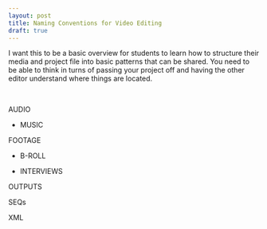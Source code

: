 ```yaml
---
layout: post
title: Naming Conventions for Video Editing
draft: true
---
```


I want this to be a basic overview for students to learn how to structure their media and project file into basic patterns that can be shared. You need to be able to think in turns of passing your project off and having the other editor understand where things are located.

 

AUDIO

- MUSIC

FOOTAGE

- B-ROLL

- INTERVIEWS

OUTPUTS

SEQs

XML

